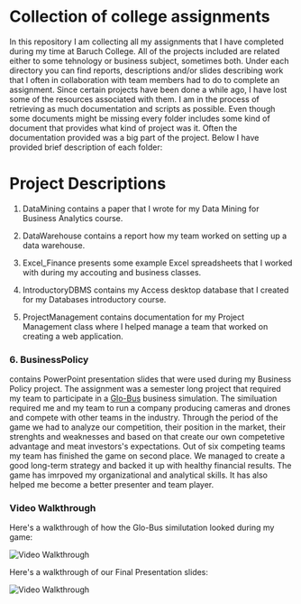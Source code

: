 # Collection of college assignments 

In this repository I am collecting all my assignments that I have completed during my time at Baruch College. All of the projects included are related either to some tehnology or business subject, sometimes both. Under each directory you can find reports, descriptions and/or slides describing work that I often in collaboration with team members had to do to complete an assignment. Since certain projects have been done a while ago, I have lost some of the resources associated with them. I am in the process of retrieving as much documentation and scripts as possible. Even though some documents might be missing every folder includes some kind of document that provides what kind of project was it. Often the documentation provided was a big part of the project. Below I have provided brief description of each folder: 

# Project Descriptions

1. DataMining contains a paper that I wrote for my Data Mining for Business Analytics course. 

2. DataWarehouse contains a report how my team worked on setting up a data warehouse.

3. Excel_Finance presents some example Excel spreadsheets that I worked with during my accouting and business classes. 

4. IntroductoryDBMS contains my Access desktop database that I created for my Databases introductory course. 

5. ProjectManagement contains documentation for my Project Management class where I helped manage a team that worked on creating a web application. 

### 6. BusinessPolicy 

contains PowerPoint presentation slides that were used during my Business Policy project. The assignment was a semester long project that required my team to participate in a [Glo-Bus](https://new.glo-bus.com/) business simulation. The similuation required me and my team to run a company producing cameras and drones and compete with other teams in the industry. Through the period of the game we had to analyze our competition, their position in the market, their strenghts and weaknesses and based on that create our own competetive advantage and meat investors's expectations. Out of six competing teams my team has finished the game on second place. We managed to create a good long-term strategy and backed it up with healthy financial results. The game has imrpoved my organizational and analytical skills. It has also helped me become a better presenter and team player. 

### Video Walkthrough

Here's a walkthrough of how the Glo-Bus similutation looked during my game:

<img src='Globus.gif' title='Video Walkthrough' width='' alt='Video Walkthrough' />

Here's a walkthrough of our Final Presentation slides:

<img src='FinalPresentation.gif' title='Video Walkthrough' width='' alt='Video Walkthrough' />

